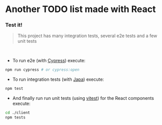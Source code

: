 # Another TODO list made with React


### Test it!

> This project has many integration tests, several e2e tests and a few unit tests

<br/>

- To run e2e (with [Cypress](https://www.cypress.io/)) execute:
```bash
npm run cypress # or cypress:open
```

- To run integration tests (with [Japa](https://japa.dev/)) execute:
```bash
npm test
```

- And finally run run unit tests (using [vitest](https://vitest.dev/)) for the React components execute:
```bash
cd ./client
npm tests
```
